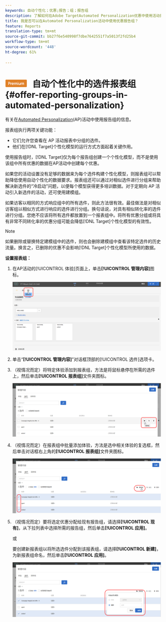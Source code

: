 ```yaml
---
keywords: 自动个性化；优惠;报告；组；报告组
description: 了解如何在Adobe TargetAutomated Personalization优惠中使用活动报告组。 使用报告组，目标仅为每个报告组创建一个个性化模型。
title: 我是否可以在Automated Personalization活动中使用优惠报告组？
feature: Reports
translation-type: tm+mt
source-git-commit: bb27f6e540998f7dbe7642551f7a5013f2fd25b4
workflow-type: tm+mt
source-wordcount: '448'
ht-degree: 61%

---
```



# ![PREMIUM](/help/assets/premium.png) 自动个性化中的选件报表组{#offer-reporting-groups-in-automated-personalization}

有关在[Automated Personalization](/help/c-activities/t-automated-personalization/automated-personalization.md)(AP)活动中使用报告组的信息。

报表组执行两项关键功能：

* 它们允许您查看在 AP 活动报表中分组的选件。
* 他们在[!DNL Target]个性化模型的运行方式方面起着关键作用。

使用报告组时，[!DNL Target]仅为每个报告组创建一个个性化模型，而不是使用该组中所有优惠的数据在AP活动中创建每个优惠。

如果您的活动设置没有足够的数据来为每个选件构建个性化模型，则报表组可以帮助降低使用自动个性化的数据要求。报表组还可以通过对相似选件进行分组来帮助解决新选件的“冷启动”问题，以便每个模型获得更多培训数据。对于定期向 AP 活动引入新选件的活动，还可使用建模组。

如果访客以相同的方式响应组中的所有选件，则此方法很有效。最佳做法是对相似访客组以相似方式进行响应的选件进行分组。换句话说，对具有相似转化率的选件进行分组。您绝不应该将所有选件都放置到一个报表组中。将所有优惠分组或将具有非常不同转化率的优惠分组可能会降低[!DNL Target]个性化模型的有效性。

>[!NOTE]
>
>如果删除或替换特定建模组中的选件，则也会删除建模组中查看该特定选件的历史流量。换言之，已删除的优惠不会影响[!DNL Target]个性化模型所使用的数据。

**设置报表组：**

1. 在AP活动的[!UICONTROL 体验]页面上，单击&#x200B;**[!UICONTROL 管理内容]**&#x200B;图标。

   ![](assets/ap_manage_content.png)

1. 单击“**[!UICONTROL 管理内容]**”对话框顶部的[!UICONTROL 选件]选项卡。
1. （视情况而定）将特定体验添加到报表组，方法是将鼠标悬停在所需的选件上，然后单击&#x200B;**[!UICONTROL 报表组]**&#x200B;文件夹图标。

   ![](assets/ap_manage_content_2.png)

1. （视情况而定）在报表组中批量添加体验，方法是选中相关体验的复选框，然后单击对话框右上角的&#x200B;**[!UICONTROL 报表组]**&#x200B;文件夹图标。

   ![](assets/ap_manage_content_3.png)

1. （视情况而定）要将选定优惠分配给现有报告组，请选择&#x200B;**[!UICONTROL 现有]**，从下拉列表中选择所需的报告组，然后单击&#x200B;**[!UICONTROL 应用]**。

   或

   要创建新报表组以将所选选件分配到该报表组，请选择&#x200B;**[!UICONTROL 新建]**，为新报表组命名，然后单击&#x200B;**[!UICONTROL 应用]**。

   ![](assets/ap_reporting_groups.png)

